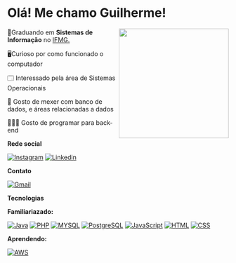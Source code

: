 # Olá! Me chamo Guilherme!
<img src="https://i.pinimg.com/564x/41/2c/e3/412ce3df0f31b7e3ebc84f06dfec8f97.jpg" min-width="200px" max-width="200px" width="250px" align="right"/>

<p align="left">📜Graduando em <b>Sistemas de Informação</b> no <a href= "https://www.ifmg.edu.br/ourobranco/nossos-cursos/graduacao-6/sistemas-de-informacao">IFMG.</a>
<br>  
  
  🖥️Curioso por como funcionado o computador <br>
  
  🗔 Interessado pela área de Sistemas Operacionais <br>
  
  💾 Gosto de mexer com banco de dados, e áreas relacionadas a dados <br>
  
  👨🏻‍💻 Gosto de programar para back-end
  
</p>

<b>Rede social</b>

[![Instagram](https://img.shields.io/badge/Instagram-E4405F?style=for-the-badge&logo=instagram&logoColor=white)](https://www.instagram.com/GuilhermeVRF_)
[![Linkedin](https://img.shields.io/badge/LinkedIn-0077B5?style=for-the-badge&logo=linkedin&logoColor=white)](https://www.linkedin.com/in/guilherme-victor-rodrigues-de-figueir%C3%AAdo-221030269/) 

<b>Contato</b>

[![Gmail](https://img.shields.io/badge/Gmail-D14836?style=for-the-badge&logo=gmail&logoColor=white)](https://www.instagram.com/GuilhermeVRF_)

<b>Tecnologias</b>

<b>Familiariazado:</b> 

[![Java](https://img.shields.io/badge/Java-ED8B00?style=for-the-badge&logo=openjdk&logoColor=white)]()
[![PHP](https://img.shields.io/badge/PHP-777BB4?style=for-the-badge&logo=php&logoColor=white)]()
[![MYSQL](https://img.shields.io/badge/MySQL-00000F?style=for-the-badge&logo=mysql&logoColor=white)]()
[![PostgreSQL](https://img.shields.io/badge/PostgreSQL-316192?style=for-the-badge&logo=postgresql&logoColor=white)]()
[![JavaScript](https://img.shields.io/badge/JavaScript-323330?style=for-the-badge&logo=javascript&logoColor=F7DF1E)]()
[![HTML](https://img.shields.io/badge/HTML5-E34F26?style=for-the-badge&logo=html5&logoColor=white)]()
[![CSS](https://img.shields.io/badge/CSS3-1572B6?style=for-the-badge&logo=css3&logoColor=white)]()

<b>Aprendendo:</b>

[![AWS](https://img.shields.io/badge/Amazon_AWS-232F3E?style=for-the-badge&logo=amazon-aws&logoColor=white)]()




